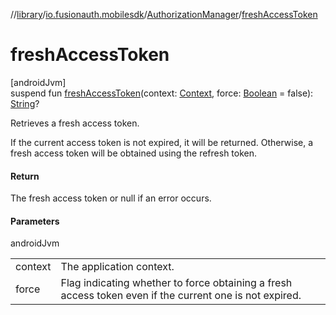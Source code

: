 //[library](../../../index.md)/[io.fusionauth.mobilesdk](../index.md)/[AuthorizationManager](index.md)/[freshAccessToken](fresh-access-token.md)

# freshAccessToken

[androidJvm]\
suspend fun [freshAccessToken](fresh-access-token.md)(context: [Context](https://developer.android.com/reference/kotlin/android/content/Context.html), force: [Boolean](https://kotlinlang.org/api/latest/jvm/stdlib/kotlin/-boolean/index.html) = false): [String](https://kotlinlang.org/api/latest/jvm/stdlib/kotlin/-string/index.html)?

Retrieves a fresh access token.

If the current access token is not expired, it will be returned. Otherwise, a fresh access token will be obtained using the refresh token.

#### Return

The fresh access token or null if an error occurs.

#### Parameters

androidJvm

| | |
|---|---|
| context | The application context. |
| force | Flag indicating whether to force obtaining a fresh access token even if the current one is not     expired. |
